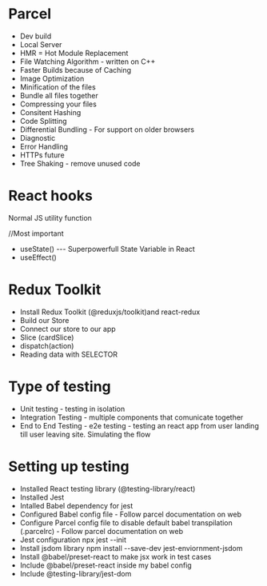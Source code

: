 # Parcel

- Dev build
- Local Server
- HMR = Hot Module Replacement
- File Watching Algorithm - written on C++
- Faster Builds because of Caching
- Image Optimization
- Minification of the files
- Bundle all files together
- Compressing your files
- Consitent Hashing
- Code Splitting
- Differential Bundling - For support on older browsers
- Diagnostic
- Error Handling
- HTTPs future
- Tree Shaking - remove unused code

# React hooks

Normal JS utility function

//Most important

- useState() --- Superpowerfull State Variable in React
- useEffect()

# Redux Toolkit

- Install Redux Toolkit (@reduxjs/toolkit)and react-redux
- Build our Store
- Connect our store to our app
- Slice (cardSlice)
- dispatch(action)
- Reading data with SELECTOR

# Type of testing

- Unit testing - testing in isolation
- Integration Testing - multiple components that comunicate together
- End to End Testing - e2e testing - testing an react app from user landing till user leaving site. Simulating the flow

# Setting up testing

- Installed React testing library (@testing-library/react)
- Installed Jest
- Intalled Babel dependency for jest
- Configured Babel config file - Follow parcel documentation on web
- Configure Parcel config file to disable default babel transpilation (.parcelrc) - Follow parcel documentation on web
- Jest configuration npx jest --init
- Install jsdom library npm install --save-dev jest-enviornment-jsdom
- Install @babel/preset-react to make jsx work in test cases
- Include @babel/preset-react inside my babel config
- Include @testing-library/jest-dom
